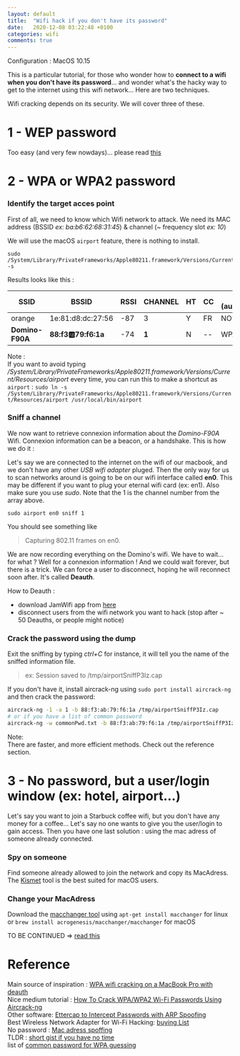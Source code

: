 ```yaml
---
layout: default
title:  "Wifi hack if you don't have its password"
date:   2020-12-08 03:22:48 +0100
categories: wifi
comments: true
---
```


Configuration : MacOS 10.15

This is a particular tutorial, for those who wonder how to **connect to a wifi when you don't have its password**... and wonder what's the hacky way to get to the internet using this wifi network... Here are two techniques.  

Wifi cracking depends on its security. We will cover three of these.
# 1 - WEP password
Too easy (and very few nowdays)... please read [this](http://jason4zhu.blogspot.com/2014/12/crack-wep-wifi-via-aircrack-ng-in-mac-osx.html)

# 2 - WPA or WPA2 password

### Identify the target acces point
First of all, we need to know which Wifi network to attack. We need its MAC address (BSSID _ex: ba:b6:62:68:31:45_) & channel (~ frequency slot _ex: 10_)

We will use the macOS `airport` feature, there is nothing to install.

```
sudo /System/Library/PrivateFrameworks/Apple80211.framework/Versions/Current/Resources/airport -s
```

Results looks like this :  

| SSID | BSSID | RSSI | CHANNEL | HT | CC | SECURITY (auth/unicast/group) |  
| --- | --- | --- | --- | --- | --- | --- |  
| orange | 1e:81:d8:dc:27:56 | -87 | 3 | Y | FR | NONE |  
| **Domino-F90A** | **88:f3:ab:79:f6:1a** | -74 | **1** | N | -- | WPA(PSK/TKIP/TKIP) |  

Note :  
If you want to avoid typing _/System/Library/PrivateFrameworks/Apple80211.framework/Versions/Current/Resources/airport_ every time, you can run this to make a shortcut as `airport` : ``` sudo ln -s /System/Library/PrivateFrameworks/Apple80211.framework/Versions/Current/Resources/airport /usr/local/bin/airport ```

### Sniff a channel
We now want to retrieve connexion information about the _Domino-F90A_ Wifi. Connexion information can be a beacon, or a handshake. This is how we do it :

Let's say we are connected to the internet on the wifi of our macbook, and we don't have any other _USB wifi adapter_ pluged. Then the only way for us to scan networks around is going to be on our wifi interface called **en0**. This may be different if you want to plug your eternal wifi card (ex: en1). Also make sure you use _sudo_. Note that the 1 is the channel number from the array above.

```
sudo airport en0 sniff 1
```

You should see something like
> Capturing 802.11 frames on en0.


We are now recording everything on the Domino's wifi. We have to wait... for what ? Well for a connexion information ! And we could wait forever, but there is a trick. We can force a user to disconnect, hoping he will reconnect soon after. It's called **Deauth**.

How to Deauth :
- download JamWifi app from [here](http://macheads101.com/pages/downloads/mac.php)
- disconnect users from the wifi network you want to hack (stop after ~ 50 Deauths, or people might notice)

### Crack the password using the dump
Exit the sniffing by typing _ctrl+C_ for instance, it will tell you the name of the sniffed information file.
> ex: Session saved to /tmp/airportSniffP3Iz.cap

If you don't have it, install aircrack-ng using
`sudo port install aircrack-ng` and then crack the password:

```bash
aircrack-ng -1 -a 1 -b 88:f3:ab:79:f6:1a /tmp/airportSniffP3Iz.cap
# or if you have a list of common password
aircrack-ng -w commonPwd.txt -b 88:f3:ab:79:f6:1a /tmp/airportSniffP3Iz.cap
```

Note:  
There are faster, and more efficient methods. Check out the reference section.

# 3 - No password, but a user/login window (ex: hotel, airport...)
Let's say you want to join a Starbuck coffee wifi, but you don't have any money for a coffee... Let's say no one wants to give you the user/login to gain access. Then you have one last solution : using the mac adress of someone already connected.

### Spy on someone
Find someone already allowed to join the network and copy its MacAdress. The [Kismet](Kismet) tool is the best suited for macOS users.

### Change your MacAdress
Download the [macchanger tool](https://github.com/alobbs/macchanger) using `apt-get install macchanger` for linux or `brew install acrogenesis/macchanger/macchanger` for macOS

TO BE CONTINUED => [read this](https://null-byte.wonderhowto.com/how-to/hack-open-hotel-airplane-coffee-shop-wi-fi-with-mac-address-spoofing-0183387/)

# Reference
Main source of inspiration : [WPA wifi cracking on a MacBook Pro with deauth](https://louisabraham.github.io/articles/WPA-wifi-cracking-MBP.html)  
Nice medium tutorial : [How To Crack WPA/WPA2 Wi-Fi Passwords Using Aircrack-ng](https://medium.com/@TheEyeOfCyberBuckeyeSecurity/how-to-crack-wpa-wpa2-wi-fi-passwords-using-aircrack-ng-8cb7161abcf9)  
Other software: [Ettercap to Intercept Passwords with ARP Spoofing](https://null-byte.wonderhowto.com/how-to/use-ettercap-intercept-passwords-with-arp-spoofing-0191191/)  
Best Wireless Network Adapter for Wi-Fi Hacking: [buying List](https://null-byte.wonderhowto.com/how-to/buy-best-wireless-network-adapter-for-wi-fi-hacking-2019-0178550/)  
No password : [Mac adress spoffing](https://null-byte.wonderhowto.com/how-to/hack-open-hotel-airplane-coffee-shop-wi-fi-with-mac-address-spoofing-0183387/)  
TLDR : [short gist if you have no time](https://gist.github.com/victorreyesh/6532800)  
list of [common password for WPA guessing](/assets/files/Choisir_son_statut.pdf)  

